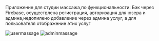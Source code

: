 Приложение для студии массажа,по функциональности:
Бэк через Firebase, осуществлена регистрация, авторизация для юзера и админа,недопилено добавление через админа услуг, а для пользователя отображение этих услуг

![usermassage](https://github.com/BloodyDracula/studiomassage4/assets/39646409/61189699-de90-46a4-b3ab-21ff79dc0b54)
![adminmassage](https://github.com/BloodyDracula/studiomassage4/assets/39646409/847344d9-cfcc-45ff-95e9-2363c5aa9d3d)

